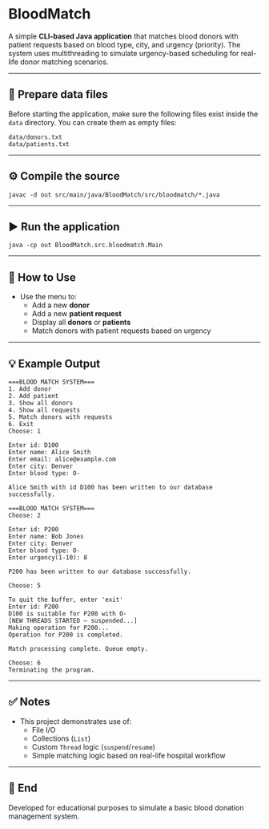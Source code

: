 # BloodMatch

A simple **CLI-based Java application** that matches blood donors with patient requests based on blood type, city, and urgency (priority). The system uses multithreading to simulate urgency-based scheduling for real-life donor matching scenarios.

---

## 📁 Prepare data files

Before starting the application, make sure the following files exist inside the `data` directory. You can create them as empty files:

```
data/donors.txt  
data/patients.txt
```

---

## ⚙️ Compile the source

```
javac -d out src/main/java/BloodMatch/src/bloodmatch/*.java
```

---

## ▶️ Run the application

```
java -cp out BloodMatch.src.bloodmatch.Main
```

---

## 🧭 How to Use

- Use the menu to:
  - Add a new **donor**
  - Add a new **patient request**
  - Display all **donors** or **patients**
  - Match donors with patient requests based on urgency

---

## 💡 Example Output

```
===BLOOD MATCH SYSTEM===
1. Add donor
2. Add patient
3. Show all donors
4. Show all requests
5. Match donors with requests
6. Exit
Choose: 1

Enter id: D100
Enter name: Alice Smith
Enter email: alice@example.com
Enter city: Denver
Enter blood type: O-

Alice Smith with id D100 has been written to our database successfully.

===BLOOD MATCH SYSTEM===
Choose: 2

Enter id: P200
Enter name: Bob Jones
Enter city: Denver
Enter blood type: O-
Enter urgency(1-10): 8

P200 has been written to our database successfully.

Choose: 5

To quit the buffer, enter 'exit'
Enter id: P200
D100 is suitable for P200 with O-
[NEW THREADS STARTED – suspended...]
Making operation for P200...
Operation for P200 is completed.

Match processing complete. Queue empty.

Choose: 6
Terminating the program.
```

---

## ✅ Notes

- This project demonstrates use of:
  - File I/O
  - Collections (`List`)
  - Custom `Thread` logic (`suspend`/`resume`)
  - Simple matching logic based on real-life hospital workflow

---

## 🏁 End

Developed for educational purposes to simulate a basic blood donation management system.
